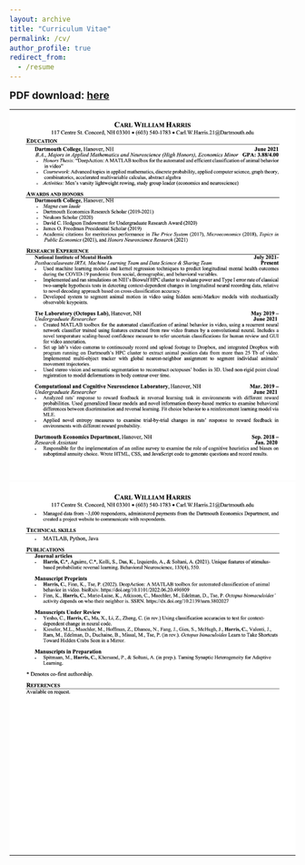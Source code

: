 ```yaml
---
layout: archive
title: "Curriculum Vitae"
permalink: /cv/
author_profile: true
redirect_from:
  - /resume
---
```


<!--{% include base_path %}-->

<font size="4"><b>PDF download: <a href="../files/cv.pdf">here</a></b></font> 

<table width="70%;margin-top:1em" >
<tr style="width:100%;">
<td style="padding:0px" width="100%">
<img src="../files/page_1.png" width="100%">
</td>
</tr>
<tr style="width:100%;">
<td style="padding:0px" width="100%">
<img src="../files/page_2.png" width="100%">
</td>
</tr>
</table>

